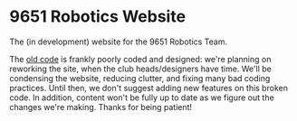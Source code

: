 # 9651 Robotics Website
The (in development) website for the 9651 Robotics Team.

The [old code](https://github.com/9651-Robotics/website-old) is frankly poorly coded and designed: we're planning on reworking the site, when the club heads/designers have time. We'll be condensing the website, reducing clutter, and fixing many bad coding practices. Until then, we don't suggest adding new features on this broken code. In addition, content won't be fully up to date as we figure out the changes we're making. Thanks for being patient!
